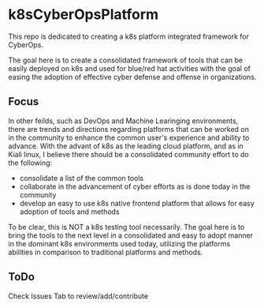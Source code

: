 # k8sCyberOpsPlatform

This repo is dedicated to creating a k8s platform integrated framework for CyberOps.

The goal here is to create a consolidated framework of tools that can be easily deployed on k8s and used for blue/red hat 
activities with the goal of easing the adoption of effective cyber defense and offense in organizations.

## Focus
In other feilds, such as DevOps and Machine Learinging environments, there are trends and directions regarding platforms that can be 
worked on in the community to enhance the common user's experience and ability to advance.  With the advant of k8s as the leading cloud 
platform, and as in Kiali linux, I believe there should be a consolidated community effort to do the following:
- consolidate a list of the common tools
- collaborate in the advancement of cyber efforts as is done today in the community
- develop an easy to use k8s native frontend platform that allows for easy adoption of tools and methods

To be clear, this is NOT a k8s testing tool necessarily.  The goal here is to bring the tools to the next level
in a consolidated and easy to adopt manner in the dominant k8s environments used today, utilizing the platforms
abilities in comparison to traditional platforms and methods.


## ToDo
Check Issues Tab to review/add/contribute
